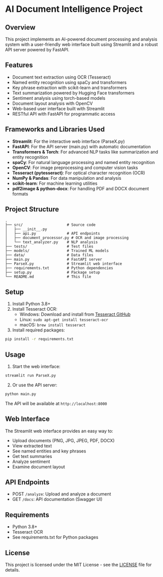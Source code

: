 # AI Document Intelligence Project

## Overview
This project implements an AI-powered document processing and analysis system with a user-friendly web interface built using Streamlit and a robust API server powered by FastAPI.

## Features
- Document text extraction using OCR (Tesseract)
- Named entity recognition using spaCy and transformers
- Key phrase extraction with scikit-learn and transformers
- Text summarization powered by Hugging Face transformers
- Sentiment analysis using torch-based models
- Document layout analysis with OpenCV
- Web-based user interface built with Streamlit
- RESTful API with FastAPI for programmatic access

## Frameworks and Libraries Used
- **Streamlit**: For the interactive web interface (ParseX.py)
- **FastAPI**: For the API server (main.py) with automatic documentation
- **Transformers & Torch**: For advanced NLP tasks like summarization and entity recognition
- **spaCy**: For natural language processing and named entity recognition
- **OpenCV**: For image preprocessing and computer vision tasks
- **Tesseract (pytesseract)**: For optical character recognition (OCR)
- **NumPy & Pandas**: For data manipulation and analysis
- **scikit-learn**: For machine learning utilities
- **pdf2image & python-docx**: For handling PDF and DOCX document formats

## Project Structure
```
.
├── src/                    # Source code
│   ├── __init__.py
│   ├── api.py              # API endpoints
│   ├── document_processor.py # OCR and image processing
│   └── text_analyzer.py    # NLP analysis
├── tests/                  # Test files
├── models/                 # Trained ML models
├── data/                   # Data files
├── main.py                 # FastAPI server
├── ParseX.py               # Streamlit web interface
├── requirements.txt        # Python dependencies
├── setup.py                # Package setup
└── README.md               # This file
```

## Setup
1. Install Python 3.8+
2. Install Tesseract OCR:
   - Windows: Download and install from [Tesseract GitHub](https://github.com/UB-Mannheim/tesseract/wiki)
   - Linux: `sudo apt-get install tesseract-ocr`
   - macOS: `brew install tesseract`
3. Install required packages:
```bash
pip install -r requirements.txt
```

## Usage
1. Start the web interface:
```bash
streamlit run ParseX.py
```

2. Or use the API server:
```bash
python main.py
```
The API will be available at `http://localhost:8000`

## Web Interface
The Streamlit web interface provides an easy way to:
- Upload documents (PNG, JPG, JPEG, PDF, DOCX)
- View extracted text
- See named entities and key phrases
- Get text summaries
- Analyze sentiment
- Examine document layout

## API Endpoints
- POST `/analyze`: Upload and analyze a document
- GET `/docs`: API documentation (Swagger UI)

## Requirements
- Python 3.8+
- Tesseract OCR
- See requirements.txt for Python packages

## License
This project is licensed under the MIT License - see the [LICENSE](LICENSE) file for details.
